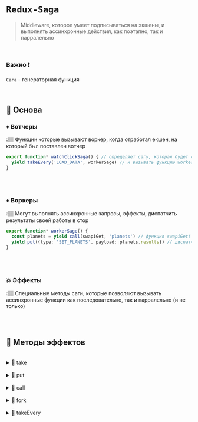 # `Redux-Saga`
> Middleware, которое умеет подписываться на экшены, и выполнять ассинхронные действия, как поэтапно, так и парралельно

<br>

### Важно ❗

`Сага` - генераторная функция

<br>

## 🚩 Основа

### ♦️ Вотчеры 
👆🏽 Функции которые вызывают воркер, когда отработал екшен, на который был поставлен вотчер

```typescript
export function* watchClickSaga() { // определяет сагу, которая будет слушать действия с типом 'LOAD_DATA'
  yield takeEvery('LOAD_DATA', workerSage) // и вызывать функцию workerSage при каждом вхождении этого действия
}
```

<br>
<br>

### ♦️ Воркеры   
👆🏽 Могут выполнять ассинхронные запросы, эффекты, диспатчить результаты своей работы в стор

```typescript
export function* workerSage() {
  const planets = yield call(swapiGet, 'planets') // функция swapiGet('planets') возвращает данные 
  yield put({type: 'SET_PLANETS', payload: planets.results}) // диспатч в редюсер
}
```

<br>
<br>

### 💥 Эффекты
👆🏽 Специальные методы саги, которые позволяют вызывать ассинхронные функции как последовательно, так и парралельно (и не только)

<br>
<br>

## 🚩 Методы эффектов

<br>

<details>
<summary>🔹 take</summary>
  
<br>
  
👆 Позволяет саге ожидать определенного экшена и приостанавливать выполнение до тех пор, пока это действие не будет диспетчеризовано стор
</details>

<br>

<details>
<summary>🔹 put</summary>
  
<br>

👆 Позволяет осуществлять диспатч

</details>


<br>

<details>
<summary>🔹 call</summary>
  
<br>

👆 Используется для вызова функций (для асинхронных и синхронных вызовов)

</details>

<br>

<details>
<summary>🔹 fork</summary>
  
<br>

👆 Позволяет запустить другую сагу параллельно, не блокируя выполнение текущей саги

</details>
<br>

<details>
<summary>🔹 takeEvery</summary>
  
<br>

👆 Слушает каждое вхождение определенного действия и запускает сагу при каждом вхождении

</details>
